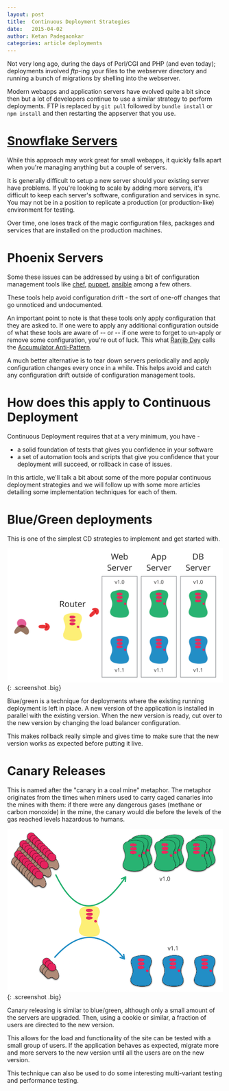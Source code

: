 ```yaml
---
layout: post
title:  Continuous Deployment Strategies
date:   2015-04-02
author: Ketan Padegaonkar
categories: article deployments
---
```


Not very long ago, during the days of Perl/CGI and PHP (and even today); deployments involved *ftp*-ing your files to the webserver directory and running a bunch of migrations by shelling into the webserver.

Modern webapps and application servers have evolved quite a bit since then but a lot of developers continue to use a similar strategy to perform deployments. FTP is replaced by `git pull` followed by `bundle install` or `npm install` and then restarting the appserver that you use.

# [Snowflake Servers](http://martinfowler.com/bliki/SnowflakeServer.html)

While this approach may work great for small webapps, it quickly falls apart when you're managing anything but a couple of servers.

It is generally difficult to setup a new server should your existing server have problems. If you're looking to scale by adding more servers, it's difficult to keep each server's software, configuration and services in sync. You may not be in a position to replicate a production (or production-like) environment for testing.

Over time, one loses track of the magic configuration files, packages and services that are installed on the production machines.


# Phoenix Servers

Some these issues can be addressed by using a bit of configuration management tools like [chef](https://www.chef.io/), [puppet](https://puppetlabs.com/), [ansible](http://www.ansible.com/home) among a few others.

These tools help avoid configuration drift - the sort of one-off changes that go unnoticed and undocumented.

An important point to note is that these tools only apply configuration that they are asked to. If one were to apply any additional configuration outside of what these tools are aware of -- or -- if one were to forget to un-apply or remove some configuration, you're out of luck. This what [Ranjib Dey](https://github.com/ranjib) calls the [Accumulator Anti-Pattern](http://server.dzone.com/articles/infrastructure-tooling-anti).

A much better alternative is to tear down servers periodically and apply configuration changes every once in a while. This helps avoid and catch any configuration drift outside of configuration management tools.

# How does this apply to Continuous Deployment

Continuous Deployment requires that at a very minimum, you have -
* a solid foundation of tests that gives you confidence in your software
* a set of automation tools and scripts that give you confidence that your deployment will succeed, or rollback in case of issues.

In this article, we'll talk a bit about some of the more popular continuous deployment strategies and we will follow up with some more articles detailing some implementation techniques for each of them.

# Blue/Green deployments

This is one of the simplest CD strategies to implement and get started with.

![blue green](/assets/images/screenshots/cd-strategies/blue-green.png){: .screenshot .big}

Blue/green is a technique for deployments where the existing running deployment is left in place. A new version of the application is installed in parallel with the existing version. When the new version is ready, cut over to the new version by changing the load balancer configuration.

This makes rollback really simple and gives time to make sure that the new version works as expected before putting it live.

# Canary Releases

This is named after the "canary in a coal mine" metaphor. The metaphor originates from the times when miners used to carry caged canaries into the mines with them: if there were any dangerous gases (methane or carbon monoxide) in the mine, the canary would die before the levels of the gas reached levels hazardous to humans.

![canary releases](/assets/images/screenshots/cd-strategies/canary.png){: .screenshot .big}

Canary releasing is similar to blue/green, although only a small amount of the servers are upgraded. Then, using a cookie or similar, a fraction of users are directed to the new version.

This allows for the load and functionality of the site can be tested with a small group of users. If the application behaves as expected, migrate more and more servers to the new version until all the users are on the new version.

This technique can also be used to do some interesting multi-variant testing and performance testing.
